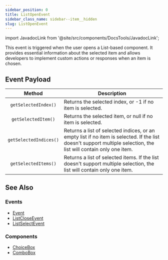 ```yaml
---
sidebar_position: 0
title: ListOpenEvent
sidebar_class_name: sidebar--item__hidden
slug: ListOpenEvent
---
```


import JavadocLink from '@site/src/components/DocsTools/JavadocLink';

<JavadocLink type="engine" location="org/dwcj/component/event/ListOpenEvent" top='true' />

This event is triggered when the user opens a List-based component. It provides essential information about the selected item and allows developers to implement custom actions or responses when an item is chosen.

## Event Payload

| Method | Description |
|:-:|-|
|`getSelectedIndex()`|	Returns the selected index, or -1 if no item is selected.|
|`getSelectedItem()`|	Returns the selected item, or null if no item is selected.|
|`getSelectedIndices()`|	Returns a list of selected indices, or an empty list if no item is selected. If the list doesn't support multiple selection, the list will contain only one item.|
|`getSelectedItems()`|	Returns a list of selected items. If the list doesn't support multiple selection, the list will contain only one item.|

## See Also

### Events
- [Event](./event)
- [ListCloseEvent](./ListCloseEvent)
- [ListSelectEvent](./ListSelectEvent)

### Components
- [ChoiceBox](../list-components/ChoiceBox)
- [ComboBox](../list-components/ComboBox)